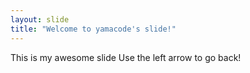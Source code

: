 ```yaml
---
layout: slide
title: "Welcome to yamacode's slide!"
---
```


This is my awesome slide
Use the left arrow to go back!
